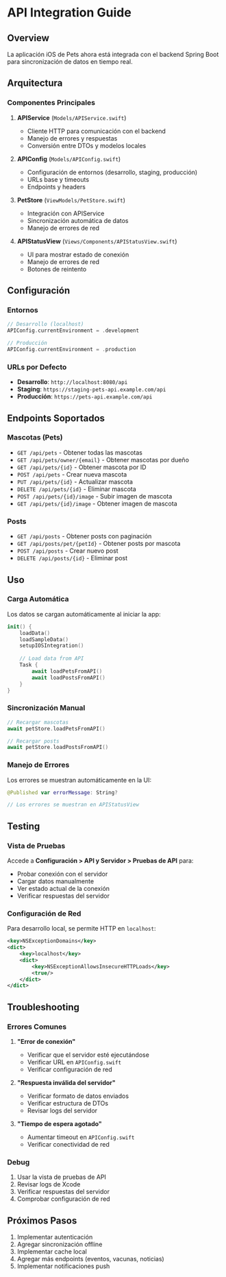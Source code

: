 # API Integration Guide

## Overview

La aplicación iOS de Pets ahora está integrada con el backend Spring Boot para sincronización de datos en tiempo real.

## Arquitectura

### Componentes Principales

1. **APIService** (`Models/APIService.swift`)
   - Cliente HTTP para comunicación con el backend
   - Manejo de errores y respuestas
   - Conversión entre DTOs y modelos locales

2. **APIConfig** (`Models/APIConfig.swift`)
   - Configuración de entornos (desarrollo, staging, producción)
   - URLs base y timeouts
   - Endpoints y headers

3. **PetStore** (`ViewModels/PetStore.swift`)
   - Integración con APIService
   - Sincronización automática de datos
   - Manejo de errores de red

4. **APIStatusView** (`Views/Components/APIStatusView.swift`)
   - UI para mostrar estado de conexión
   - Manejo de errores de red
   - Botones de reintento

## Configuración

### Entornos

```swift
// Desarrollo (localhost)
APIConfig.currentEnvironment = .development

// Producción
APIConfig.currentEnvironment = .production
```

### URLs por Defecto

- **Desarrollo**: `http://localhost:8080/api`
- **Staging**: `https://staging-pets-api.example.com/api`
- **Producción**: `https://pets-api.example.com/api`

## Endpoints Soportados

### Mascotas (Pets)

- `GET /api/pets` - Obtener todas las mascotas
- `GET /api/pets/owner/{email}` - Obtener mascotas por dueño
- `GET /api/pets/{id}` - Obtener mascota por ID
- `POST /api/pets` - Crear nueva mascota
- `PUT /api/pets/{id}` - Actualizar mascota
- `DELETE /api/pets/{id}` - Eliminar mascota
- `POST /api/pets/{id}/image` - Subir imagen de mascota
- `GET /api/pets/{id}/image` - Obtener imagen de mascota

### Posts

- `GET /api/posts` - Obtener posts con paginación
- `GET /api/posts/pet/{petId}` - Obtener posts por mascota
- `POST /api/posts` - Crear nuevo post
- `DELETE /api/posts/{id}` - Eliminar post

## Uso

### Carga Automática

Los datos se cargan automáticamente al iniciar la app:

```swift
init() {
    loadData()
    loadSampleData()
    setupIOSIntegration()
    
    // Load data from API
    Task {
        await loadPetsFromAPI()
        await loadPostsFromAPI()
    }
}
```

### Sincronización Manual

```swift
// Recargar mascotas
await petStore.loadPetsFromAPI()

// Recargar posts
await petStore.loadPostsFromAPI()
```

### Manejo de Errores

Los errores se muestran automáticamente en la UI:

```swift
@Published var errorMessage: String?

// Los errores se muestran en APIStatusView
```

## Testing

### Vista de Pruebas

Accede a **Configuración > API y Servidor > Pruebas de API** para:

- Probar conexión con el servidor
- Cargar datos manualmente
- Ver estado actual de la conexión
- Verificar respuestas del servidor

### Configuración de Red

Para desarrollo local, se permite HTTP en `localhost`:

```xml
<key>NSExceptionDomains</key>
<dict>
    <key>localhost</key>
    <dict>
        <key>NSExceptionAllowsInsecureHTTPLoads</key>
        <true/>
    </dict>
</dict>
```

## Troubleshooting

### Errores Comunes

1. **"Error de conexión"**
   - Verificar que el servidor esté ejecutándose
   - Verificar URL en `APIConfig.swift`
   - Verificar configuración de red

2. **"Respuesta inválida del servidor"**
   - Verificar formato de datos enviados
   - Verificar estructura de DTOs
   - Revisar logs del servidor

3. **"Tiempo de espera agotado"**
   - Aumentar timeout en `APIConfig.swift`
   - Verificar conectividad de red

### Debug

1. Usar la vista de pruebas de API
2. Revisar logs de Xcode
3. Verificar respuestas del servidor
4. Comprobar configuración de red

## Próximos Pasos

1. Implementar autenticación
2. Agregar sincronización offline
3. Implementar cache local
4. Agregar más endpoints (eventos, vacunas, noticias)
5. Implementar notificaciones push 